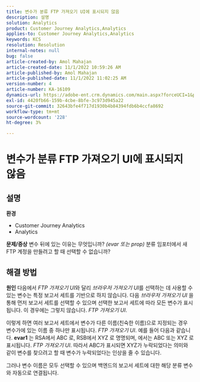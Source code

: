 ```yaml
---
title: 변수가 분류 FTP 가져오기 UI에 표시되지 않음
description: 설명
solution: Analytics
product: Customer Journey Analytics,Analytics
applies-to: Customer Journey Analytics,Analytics
keywords: KCS
resolution: Resolution
internal-notes: null
bug: false
article-created-by: Amol Mahajan
article-created-date: 11/1/2022 10:59:26 AM
article-published-by: Amol Mahajan
article-published-date: 11/1/2022 11:02:25 AM
version-number: 4
article-number: KA-16109
dynamics-url: https://adobe-ent.crm.dynamics.com/main.aspx?forceUCI=1&pagetype=entityrecord&etn=knowledgearticle&id=5dd8dc3b-d459-ed11-9561-6045bd006a22
exl-id: 4420fb66-159b-4cbe-8bfe-3c973d945a22
source-git-commit: 32643bfe4f717d1930b4b84394fdb6b4ccfa8692
workflow-type: tm+mt
source-wordcount: '228'
ht-degree: 3%

---
```


# 변수가 분류 FTP 가져오기 UI에 표시되지 않음

## 설명

<b>환경</b>
- Customer Journey Analytics
- Analytics



<b>문제/증상</b>
변수 뒤에 있는 이유는 무엇입니까? *(evar 또는 prop)* 분류 임포터에서 새 FTP 계정을 만들려고 할 때 선택할 수 없습니까?


## 해결 방법

<b>원인</b>
다음에서 *FTP 가져오기 UI*&#x200B;와 달리 *브라우저 가져오기 UI*&#x200B;를 선택하는 데 사용할 수 있는 변수는 특정 보고서 세트를 기반으로 하지 않습니다. 다음 *브라우저 가져오기 UI* 을 통해 먼저 보고서 세트를 선택할 수 있으며 선택한 보고서 세트에 따라 모든 변수가 표시됩니다. 이 경우에는 그렇지 않습니다. *FTP 가져오기 UI*.

이렇게 하면 여러 보고서 세트에서 변수가 다른 이름(친숙한 이름)으로 지정되는 경우 변수가에 있는 이름 중 하나만 표시됩니다. *FTP 가져오기 UI*. 예를 들어 다음과 같습니다. <b>evar1</b> 는 RSA에서 ABC 로, RSB에서 XYZ 로 명명되며, 에서는 ABC 또는 XYZ 로 표시됩니다. *FTP 가져오기 UI*. 따라서 ABC가 표시되면 XYZ가 누락되었다는 의미와 같이 변수를 찾으려고 할 때 변수가 누락되었다는 인상을 줄 수 있습니다.

그러나 변수 이름은 모두 선택할 수 있으며 백엔드의 보고서 세트에 대한 해당 분류 변수와 자동으로 연결됩니다.
